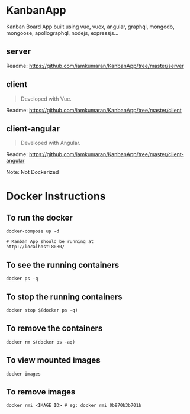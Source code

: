 # KanbanApp

Kanban Board App built using vue, vuex, angular, graphql, mongodb, mongoose, apollographql, nodejs, expressjs...

## server
Readme: https://github.com/iamkumaran/KanbanApp/tree/master/server

## client
>Developed with Vue.

Readme: https://github.com/iamkumaran/KanbanApp/tree/master/client


## client-angular
>Developed with Angular.

Readme: https://github.com/iamkumaran/KanbanApp/tree/master/client-angular

Note: Not Dockerized

# Docker Instructions

## To run the docker
```
docker-compose up -d

# Kanban App should be running at
http://localhost:8080/
```


## To see the running containers
```
docker ps -q
```

## To stop the running containers
```
docker stop $(docker ps -q)
```

## To remove the containers
```
docker rm $(docker ps -aq)
```

## To view mounted images
```
docker images
```

## To remove images
```
docker rmi <IMAGE ID> # eg: docker rmi 0b970b3b701b
```
